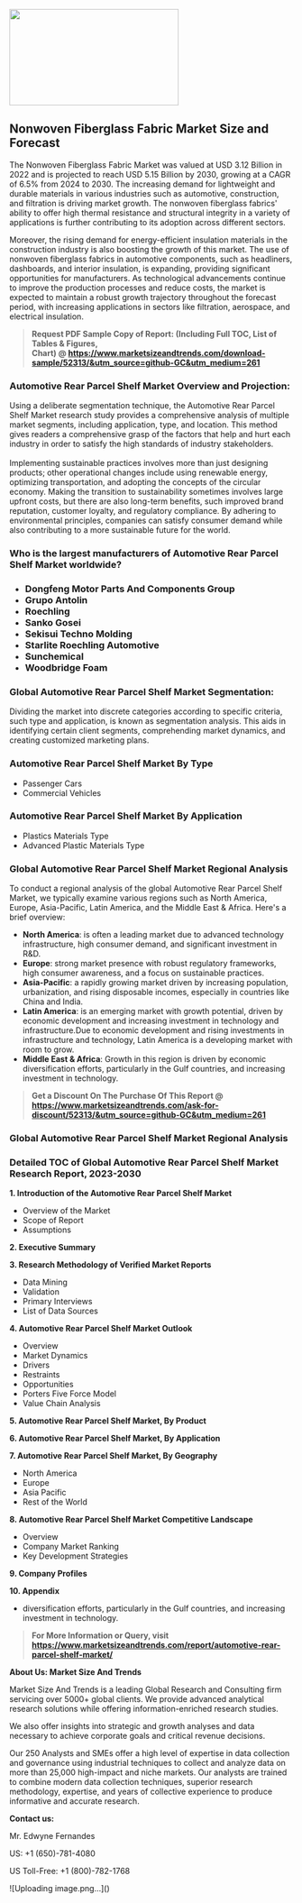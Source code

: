 <p><img class="alignnone size-medium wp-image-20088" src="https://ffe5etoiles.com/wp-content/uploads/2024/12/MST1-300x171.png" alt="" width="300" height="171" /></p><h2>Nonwoven Fiberglass Fabric Market Size and Forecast</h2><p>The Nonwoven Fiberglass Fabric Market was valued at USD 3.12 Billion in 2022 and is projected to reach USD 5.15 Billion by 2030, growing at a CAGR of 6.5% from 2024 to 2030. The increasing demand for lightweight and durable materials in various industries such as automotive, construction, and filtration is driving market growth. The nonwoven fiberglass fabrics' ability to offer high thermal resistance and structural integrity in a variety of applications is further contributing to its adoption across different sectors.</p><p>Moreover, the rising demand for energy-efficient insulation materials in the construction industry is also boosting the growth of this market. The use of nonwoven fiberglass fabrics in automotive components, such as headliners, dashboards, and interior insulation, is expanding, providing significant opportunities for manufacturers. As technological advancements continue to improve the production processes and reduce costs, the market is expected to maintain a robust growth trajectory throughout the forecast period, with increasing applications in sectors like filtration, aerospace, and electrical insulation.</p></p><blockquote id="" class=""><strong>Request PDF Sample Copy of Report: (Including Full TOC, List of Tables &amp; Figures, Chart)&nbsp;@&nbsp;<strong><a href="https://www.marketsizeandtrends.com/download-sample/52313/&utm_source=github-GC&utm_medium=261" target="_blank">https://www.marketsizeandtrends.com/download-sample/52313/&utm_source=github-GC&utm_medium=261</a></strong></strong></blockquote><h3 id="" class="">Automotive Rear Parcel Shelf Market&nbsp;Overview and Projection:</h3><p id="" class="">Using a deliberate segmentation technique, the Automotive Rear Parcel Shelf Market research study provides a comprehensive analysis of multiple market segments, including application, type, and location. This method gives readers a comprehensive grasp of the factors that help and hurt each industry in order to satisfy the high standards of industry stakeholders. <br /> <br />Implementing sustainable practices involves more than just designing products; other operational changes include using renewable energy, optimizing transportation, and adopting the concepts of the circular economy. Making the transition to sustainability sometimes involves large upfront costs, but there are also long-term benefits, such improved brand reputation, customer loyalty, and regulatory compliance. By adhering to environmental principles, companies can satisfy consumer demand while also contributing to a more sustainable future for the world.</p><h3 id="" class="">Who is the largest manufacturers of&nbsp;Automotive Rear Parcel Shelf Market worldwide?</h3><h3 class=""><p><ul><li>Dongfeng Motor Parts And Components Group </li><li> Grupo Antolin </li><li> Roechling </li><li> Sanko Gosei </li><li> Sekisui Techno Molding </li><li> Starlite Roechling Automotive </li><li> Sunchemical </li><li> Woodbridge Foam</li></ul></p></h3><h3 id="" class="">Global&nbsp;Automotive Rear Parcel Shelf Market Segmentation:</h3><p id="" class="">Dividing the market into discrete categories according to specific criteria, such type and application, is known as segmentation analysis. This aids in identifying certain client segments, comprehending market dynamics, and creating customized marketing plans.</p><h3 id="" class="">Automotive Rear Parcel Shelf Market&nbsp;By Type</h3><p><p><ul><li>Passenger Cars </li><li> Commercial Vehicles</p></li></ul></p></p><h3 id="" class="">Automotive Rear Parcel Shelf Market&nbsp;By Application</h3><p class=""><p><ul><li>Plastics Materials Type </li><li> Advanced Plastic Materials Type</li></ul></p></p><h3 id="" class="">Global Automotive Rear Parcel Shelf Market Regional Analysis</h3><p id="" class="">To conduct a regional analysis of the global Automotive Rear Parcel Shelf Market, we typically examine various regions such as North America, Europe, Asia-Pacific, Latin America, and the Middle East &amp; Africa. Here's a brief overview:</p><ul><li><strong>North America</strong>: is often a leading market due to advanced technology infrastructure, high consumer demand, and significant investment in R&amp;D.</li><li><strong>Europe</strong>: strong market presence with robust regulatory frameworks, high consumer awareness, and a focus on sustainable practices.</li><li><strong>Asia-Pacific</strong>: a rapidly growing market driven by increasing population, urbanization, and rising disposable incomes, especially in countries like China and India.</li><li><strong>Latin America</strong>: is an emerging market with growth potential, driven by economic development and increasing investment in technology and infrastructure.Due to economic development and rising investments in infrastructure and technology, Latin America is a developing market with room to grow.</li><li><strong>Middle East &amp; Africa</strong>: Growth in this region is driven by economic diversification efforts, particularly in the Gulf countries, and increasing investment in technology.</li></ul><blockquote id="" class=""><strong>Get a Discount On The Purchase Of This Report @ <strong><a href="https://www.marketsizeandtrends.com/ask-for-discount/52313/&utm_source=github-GC&utm_medium=261" target="_blank">https://www.marketsizeandtrends.com/ask-for-discount/52313/&utm_source=github-GC&utm_medium=261</a></strong></strong></blockquote><h3 id="" class="">Global Automotive Rear Parcel Shelf Market Regional Analysis</h3><h3 id="" class="">Detailed TOC of Global Automotive Rear Parcel Shelf Market Research Report, 2023-2030</h3><p id="" class=""><strong>1. Introduction of the Automotive Rear Parcel Shelf Market</strong></p><ul><li>Overview of the Market</li><li>Scope of Report</li><li>Assumptions</li></ul><p id="" class=""><strong>2. Executive Summary</strong></p><p id="" class=""><strong>3. Research Methodology of Verified Market Reports</strong></p><ul><li>Data Mining</li><li>Validation</li><li>Primary Interviews</li><li>List of Data Sources</li></ul><p id="" class=""><strong>4. Automotive Rear Parcel Shelf Market Outlook</strong></p><ul><li>Overview</li><li>Market Dynamics</li><li>Drivers</li><li>Restraints</li><li>Opportunities</li><li>Porters Five Force Model</li><li>Value Chain Analysis</li></ul><p id="" class=""><strong>5. Automotive Rear Parcel Shelf Market, By Product</strong></p><p id="" class=""><strong>6. Automotive Rear Parcel Shelf Market, By Application</strong></p><p id="" class=""><strong>7. Automotive Rear Parcel Shelf Market, By Geography</strong></p><ul><li>North America</li><li>Europe</li><li>Asia Pacific</li><li>Rest of the World</li></ul><p id="" class=""><strong>8. Automotive Rear Parcel Shelf Market Competitive Landscape</strong></p><ul><li>Overview</li><li>Company Market Ranking</li><li>Key Development Strategies</li></ul><p id="" class=""><strong>9. Company Profiles</strong></p><p id="" class=""><strong>10. Appendix</strong></p><ul><li>diversification efforts, particularly in the Gulf countries, and increasing investment in technology.</li></ul><blockquote id="" class=""><strong>For More Information or Query, visit <strong><strong><a href="https://www.marketsizeandtrends.com/report/automotive-rear-parcel-shelf-market/" target="_blank">https://www.marketsizeandtrends.com/report/automotive-rear-parcel-shelf-market/</a></strong></strong></strong></blockquote><p id="" class=""><strong>About Us: Market Size And Trends</strong></p><p id="" class="">Market Size And Trends is a leading Global Research and Consulting firm servicing over 5000+ global clients. We provide advanced analytical research solutions while offering information-enriched research studies.</p><p id="" class="">We also offer insights into strategic and growth analyses and data necessary to achieve corporate goals and critical revenue decisions.</p><p id="" class="">Our 250 Analysts and SMEs offer a high level of expertise in data collection and governance using industrial techniques to collect and analyze data on more than 25,000 high-impact and niche markets. Our analysts are trained to combine modern data collection techniques, superior research methodology, expertise, and years of collective experience to produce informative and accurate research.</p><p id="" class=""><strong>Contact us:</strong></p><p id="" class="">Mr. Edwyne Fernandes</p><p id="" class="">US: +1 (650)-781-4080</p><p id="" class="">US Toll-Free: +1 (800)-782-1768</p>
![Uploading image.png…]()
